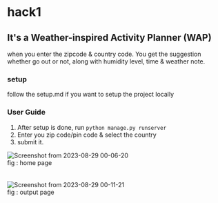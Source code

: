 # hack1
## It's a Weather-inspired Activity Planner (WAP)

when you enter the zipcode & country code. 
You get the suggestion whether go out or not, along with humidity level, time & weather note.

### setup
follow the setup.md if you want to setup the project locally


### User Guide
1. After setup is done, run `python manage.py runserver`
2. Enter you zip code/pin code & select the country
3. submit it. 

![Screenshot from 2023-08-29 00-06-20](https://github.com/zenmonks/hack1/assets/112557191/76ea7423-35d5-4c8c-9c29-0cab4ef562a9)
<br>
fig : home page
<br><br><br>
![Screenshot from 2023-08-29 00-11-21](https://github.com/zenmonks/hack1/assets/112557191/00abcf60-4f39-49aa-924c-15b43235576f)
<br>
fig : output page


